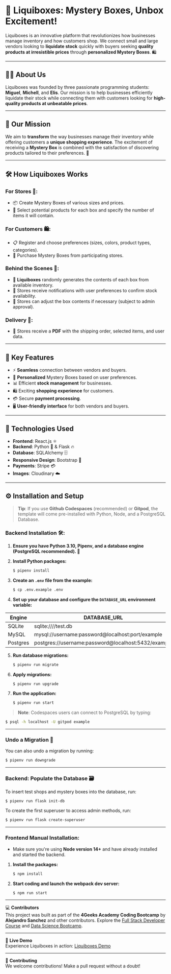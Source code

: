 # 🎁 Liquiboxes: Mystery Boxes, Unbox Excitement!

Liquiboxes is an innovative platform that revolutionizes how businesses manage inventory and how customers shop. We connect small and large vendors looking to **liquidate stock** quickly with buyers seeking **quality products at irresistible prices** through **personalized Mystery Boxes**. 🛍️

---

## 🧑‍💼 About Us

Liquiboxes was founded by three passionate programming students: **Miguel**, **Michell**, and **Elis**. Our mission is to help businesses efficiently liquidate their stock while connecting them with customers looking for **high-quality products at unbeatable prices**.

---

## 🎯 Our Mission

We aim to **transform** the way businesses manage their inventory while offering customers a **unique shopping experience**. The excitement of receiving a **Mystery Box** is combined with the satisfaction of discovering products tailored to their preferences. 🎉

---

## 🛠️ How Liquiboxes Works

### For Stores 🏪:
- 📦 Create Mystery Boxes of various sizes and prices.
- 🛒 Select potential products for each box and specify the number of items it will contain.

### For Customers 🛍️:
- 📋 Register and choose preferences (sizes, colors, product types, categories).
- 🎁 Purchase Mystery Boxes from participating stores.

### Behind the Scenes 🔄:
- 🤖 **Liquiboxes** randomly generates the contents of each box from available inventory.
- 📨 Stores receive notifications with user preferences to confirm stock availability.
- 🔄 Stores can adjust the box contents if necessary (subject to admin approval).

### Delivery 🚚:
- 📄 Stores receive a **PDF** with the shipping order, selected items, and user data.

---

## 🌟 Key Features
- ⚡ **Seamless** connection between vendors and buyers.
- 🎁 **Personalized** Mystery Boxes based on user preferences.
- 📊 Efficient **stock management** for businesses.
- 🛍️ Exciting **shopping experience** for customers.
- 💳 Secure **payment processing**.
- 🖥️ **User-friendly interface** for both vendors and buyers.

---

## 🧰 Technologies Used
- **Frontend**: React.js ⚛️
- **Backend**: Python 🐍 & Flask 🔥
- **Database**: SQLAlchemy 🗄️
- **Responsive Design**: Bootstrap 📱
- **Payments**: Stripe 💳
- **Images**: Cloudinary ☁️

---

## ⚙️ Installation and Setup

> **Tip**: If you use **Github Codespaces** (recommended) or **Gitpod**, the template will come pre-installed with Python, Node, and a PostgreSQL Database.

### Backend Installation 🛠️:

1. **Ensure you have **Python 3.10**, **Pipenv**, and a database engine (PostgreSQL recommended). 🐍**
2. **Install Python packages:**
   
   ```bash
   $ pipenv install
   ```
  
3. **Create an `.env` file from the example:**

   ```bash
   $ cp .env.example .env
   ```
4. **Set up your database and configure the `DATABASE_URL` environment variable:**

| Engine    | DATABASE_URL                                      |
| --------- | ------------------------------------------------- |
| SQLite    | sqlite:////test.db                                |
| MySQL     | mysql://username:password@localhost:port/example   |
| Postgres  | postgres://username:password@localhost:5432/example|

5. **Run database migrations:**
   
   ```bash
   $ pipenv run migrate
   ```

6. **Apply migrations:**
   
   ```bash
   $ pipenv run upgrade
   ```

7. **Run the application:**
      
   ```bash
   $ pipenv run start
   ```

> **Note**: Codespaces users can connect to PostgreSQL by typing:

   ```bash
   $ psql -h localhost -U gitpod example
   ```

---

### Undo a Migration 🔄

You can also undo a migration by running:

   ```bash
   $ pipenv run downgrade
   ```

---

### Backend: Populate the Database 🗃️

To insert test shops and mystery boxes into the database, run:

   ```bash
   $ pipenv run flask init-db
   ```

To create the first superuser to access admin methods, run:

   ```bash
   $ pipenv run flask create-superuser
   ```

---

### Frontend Manual Installation:

- Make sure you're using **Node version 14+** and have already installed and started the backend.

1. **Install the packages:**

   ```bash
   $ npm install
   ```

2. **Start coding and launch the webpack dev server:**

   ```bash
   $ npm run start
   ```
---

💻 **Contributors**  
This project was built as part of the **4Geeks Academy Coding Bootcamp** by **Alejandro Sanchez** and other contributors. Explore the [Full Stack Developer Course](https://4geeksacademy.com/us/coding-bootcamps/part-time-full-stack-developer) and [Data Science Bootcamp](https://4geeksacademy.com/us/coding-bootcamps/datascience-machine-learning).

---

🔗 **Live Demo**  
Experience Liquiboxes in action: [Liquiboxes Demo](https://sample-service-name-3no0.onrender.com/)

---

🤝 **Contributing**  
We welcome contributions! Make a pull request without a doubt!
